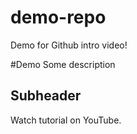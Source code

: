 # demo-repo
Demo for Github intro video!

#Demo 
Some description
## Subheader

Watch tutorial on YouTube.
